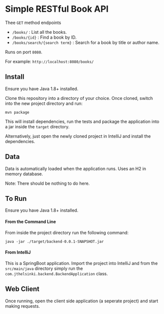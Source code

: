 # Simple RESTful Book API

Thee `GET` method endpoints
* `/books/` : List all the books.
* `/books/{id}` :  Find a book by ID.
* `/books/search/{search term}` : Search for a book by title or author name.

Runs on port `8080`.

For example: `http://localhost:8080/books/`

## Install
Ensure you have Java 1.8+ installed.

Clone this repository into a directory of your choice. Once cloned, switch into the new project 
directory and run:

`mvn package`

This will install dependencies, run the tests and package the application into a jar inside the `target`
directory.

Alternatively, just open the newly cloned project in IntelliJ and install the dependencies.   

## Data
Data is automatically loaded when the application runs. Uses an H2 in memory database. 

Note: There should be nothing to do here. 

## To Run

Ensure you have Java 1.8+ installed.

#### From the Command Line
From inside the project directory run the following command:

`java -jar ./target/backend-0.0.1-SNAPSHOT.jar`

#### From IntelliJ
This is  a SpringBoot application. Import the project into IntelliJ and from the `src/main/java` directory 
simply run the `com.jthelsinki.backend.BackendApplication` class.

## Web Client
Once running, open the client side application (a seperate project) and start making requests. 




